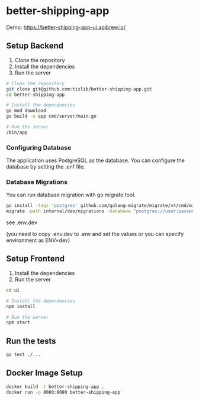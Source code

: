 # better-shipping-app

Demo: https://better-shipping-app-ui.apibrew.io/

## Setup Backend

1. Clone the repository
2. Install the dependencies
3. Run the server

```bash
# Clone the repository
git clone git@github.com:tislib/better-shipping-app.git
cd better-shipping-app

# Install the dependencies
go mod download
go build -o app cmd/server/main.go

# Run the server
/bin/app
```

### Configuring Database

The application uses PostgreSQL as the database. You can configure the database by setting the .enf file.

### Database Migrations

You can run database migration with go migrate tool.

```bash
go install -tags 'postgres' github.com/golang-migrate/migrate/v4/cmd/migrate@latest
migrate -path internal/dao/migrations -database "postgres://user:password@localhost:5432/better_shipping_app?sslmode=disable" up
```

see .env.dev

(you need to copy .env.dev to .env and set the values or you can specify environment as ENV=dev)

## Setup Frontend

1. Install the dependencies
2. Run the server

```bash
cd ui

# Install the dependencies
npm install

# Run the server
npm start
```

## Run the tests

```bash
go test ./...
```

## Docker Image Setup

```bash
docker build -t better-shipping-app .
docker run -p 8080:8080 better-shipping-app
```